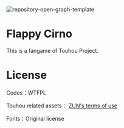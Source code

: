 ![repository-open-graph-template](https://user-images.githubusercontent.com/34388992/127737185-d8a0e478-cf9e-4463-8771-14860f43b49e.png)
# Flappy Cirno
This is a fangame of Touhou Project.

# License
Codes：WTFPL

Touhou related assets： [ZUN's terms of use](https://web.archive.org/web/20080724144606/http://www.geocities.co.jp/Playtown-Yoyo/1736/t-081-2.html)

Fonts：Original license
